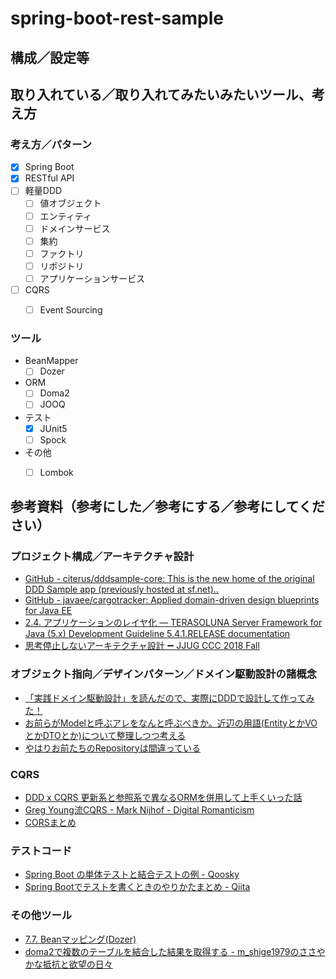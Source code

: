 # spring-boot-rest-sample

## 構成／設定等

<!-- これから書く -->

## 取り入れている／取り入れてみたいみたいツール、考え方

### 考え方／パターン

- [x] Spring Boot
- [x] RESTful API
- [ ] 軽量DDD
  - [ ] 値オブジェクト
  - [ ] エンティティ
  - [ ] ドメインサービス
  - [ ] 集約
  - [ ] ファクトリ
  - [ ] リポジトリ
  - [ ] アプリケーションサービス
- [ ] CQRS
  - [ ] Event Sourcing


### ツール

- BeanMapper
  - [ ] Dozer
- ORM
  - [ ] Doma2
  - [ ] JOOQ
- テスト
  - [x] JUnit5
  - [ ] Spock
- その他
  - [ ] Lombok


## 参考資料（参考にした／参考にする／参考にしてください）

### プロジェクト構成／アーキテクチャ設計

- [GitHub - citerus/dddsample-core: This is the new home of the original DDD Sample app (previously hosted at sf.net)..](https://github.com/citerus/dddsample-core)
- [GitHub - javaee/cargotracker: Applied domain-driven design blueprints for Java EE](https://github.com/javaee/cargotracker)
- [2.4. アプリケーションのレイヤ化 — TERASOLUNA Server Framework for Java (5.x) Development Guideline 5.4.1.RELEASE documentation](http://terasolunaorg.github.io/guideline/5.4.1.RELEASE/ja/Overview/ApplicationLayering.html)
- [思考停止しないアーキテクチャ設計 ➖ JJUG CCC 2018 Fall](https://www.slideshare.net/kawasima/jjug-ccc-2018-fall)

### オブジェクト指向／デザインパターン／ドメイン駆動設計の諸概念

- [「実践ドメイン駆動設計」を読んだので、実際にDDDで設計して作ってみた！](https://qiita.com/APPLE4869/items/d210ddc2cb1bfeea9338)
- [お前らがModelと呼ぶアレをなんと呼ぶべきか。近辺の用語(EntityとかVOとかDTOとか)について整理しつつ考える](https://qiita.com/takasek/items/70ab5a61756ee620aee6)
- [やはりお前たちのRepositoryは間違っている](https://qiita.com/mikesorae/items/ff8192fb9cf106262dbf)


### CQRS

- [DDD x CQRS 更新系と参照系で異なるORMを併用して上手くいった話](https://www.slideshare.net/koichiromatsuoka/ddd-x-cqrs-orm)
- [Greg Young流CQRS - Mark Nijhof - Digital Romanticism](http://d.hatena.ne.jp/digitalsoul/20100712/1278886009)
- [CORSまとめ](https://qiita.com/tomoyukilabs/items/81698edd5812ff6acb34)

### テストコード

- [Spring Boot の単体テストと結合テストの例 - Qoosky](https://www.qoosky.io/techs/84b9daad5c)
- [Spring Bootでテストを書くときのやりかたまとめ - Qiita](https://qiita.com/mitsuya/items/be50dc329b4f3abe5ac5)

### その他ツール

- [7.7. Beanマッピング(Dozer)](http://terasolunaorg.github.io/guideline/5.4.1.RELEASE/ja/ArchitectureInDetail/GeneralFuncDetail/Dozer.html)
- [doma2で複数のテーブルを結合した結果を取得する - m_shige1979のささやかな抵抗と欲望の日々](http://m-shige1979.hatenablog.com/entry/2017/01/30/080000)
